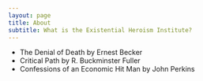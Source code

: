 ```yaml
---
layout: page
title: About
subtitle: What is the Existential Heroism Institute?
---
```


- The Denial of Death by Ernest Becker
- Critical Path by R. Buckminster Fuller
- Confessions of an Economic Hit Man by John Perkins
